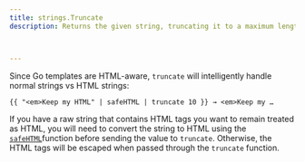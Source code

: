```yaml
---
title: strings.Truncate
description: Returns the given string, truncating it to a maximum length without cutting words or leaving unclosed HTML tags.



---
```


Since Go templates are HTML-aware, `truncate` will intelligently handle normal strings vs HTML strings:

```go-html-template
{{ "<em>Keep my HTML" | safeHTML | truncate 10 }} → <em>Keep my …
```


If you have a raw string that contains HTML tags you want to remain treated as HTML, you will need to convert the string to HTML using the [`safeHTML`]function before sending the value to `truncate`. Otherwise, the HTML tags will be escaped when passed through the `truncate` function.

[`safeHTML`]: /functions/safe/html/

